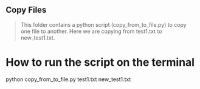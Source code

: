 ## Copy Files
>This folder contains a python script (copy_from_to_file.py) to copy one file to another.
Here we are copying from test1.txt to new_test1.txt. 

# How to run the script on the terminal
python copy_from_to_file.py test1.txt new_test1.txt

